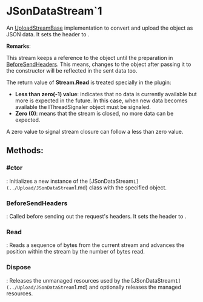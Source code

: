 # JSonDataStream`1

An [UploadStreamBase](../Upload/UploadStreamBase.md) implementation to convert and upload the object as JSON data. It sets the  header to . 

**Remarks**:

This stream keeps a reference to the object until the preparation in [BeforeSendHeaders](../Upload/JSonDataStream`1.md#BeforeSendHeaders). This means, changes to the object after passing it to the constructor will be reflected in the sent data too.

The return value of **Stream.Read** is treated specially in the plugin: 

- **Less than zero(-1) value**:  indicates that no data is currently available but more is expected in the future. In this case, when new data becomes available the IThreadSignaler object must be signaled.
- **Zero (0)**:  means that the stream is closed, no more data can be expected.

 A zero value to signal stream closure can follow a less than zero value.


## **Methods**:

### **#ctor**
: Initializes a new instance of the [JSonDataStream`1](../Upload/JSonDataStream`1.md)	 class with the specified object. 

### **BeforeSendHeaders**
: Called before sending out the request's headers. It sets the 	 header to 	. 

### **Read**
: Reads a sequence of bytes from the current stream and advances the position within the stream by the number of bytes read. 

### **Dispose**
: Releases the unmanaged resources used by the [JSonDataStream`1](../Upload/JSonDataStream`1.md)	 and optionally releases the managed resources. 